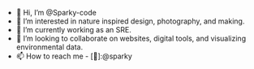 - 👋 Hi, I’m @Sparky-code
- 👀 I’m interested in nature inspired design, photography, and making.
- 🌱 I’m currently working as an SRE.
- 💞️ I’m looking to collaborate on websites, digital tools, and visualizing environmental data.
- 📫 How to reach me - [🦣]:@sparky 

<!---
Sparky-code/Sparky-code is a ✨ special ✨ repository because its `README.md` (this file) appears on your GitHub profile.
You can click the Preview link to take a look at your changes.
--->
